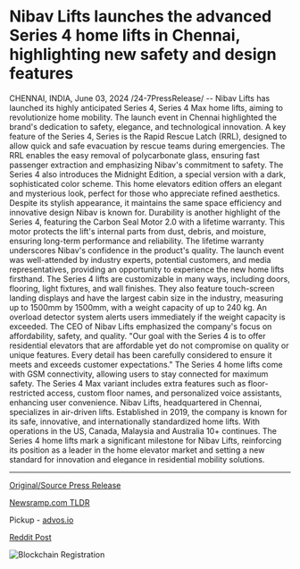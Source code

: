 # Nibav Lifts launches the advanced Series 4 home lifts in Chennai, highlighting new safety and design features

CHENNAI, INDIA, June 03, 2024 /24-7PressRelease/ -- Nibav Lifts has launched its highly anticipated Series 4, Series 4 Max home lifts, aiming to revolutionize home mobility. The launch event in Chennai highlighted the brand's dedication to safety, elegance, and technological innovation.  A key feature of the Series 4, Series is the Rapid Rescue Latch (RRL), designed to allow quick and safe evacuation by rescue teams during emergencies. The RRL enables the easy removal of polycarbonate glass, ensuring fast passenger extraction and emphasizing Nibav's commitment to safety.  The Series 4 also introduces the Midnight Edition, a special version with a dark, sophisticated color scheme. This home elevators edition offers an elegant and mysterious look, perfect for those who appreciate refined aesthetics. Despite its stylish appearance, it maintains the same space efficiency and innovative design Nibav is known for.  Durability is another highlight of the Series 4, featuring the Carbon Seal Motor 2.0 with a lifetime warranty. This motor protects the lift's internal parts from dust, debris, and moisture, ensuring long-term performance and reliability. The lifetime warranty underscores Nibav's confidence in the product's quality.   The launch event was well-attended by industry experts, potential customers, and media representatives, providing an opportunity to experience the new home lifts firsthand. The Series 4 lifts are customizable in many ways, including doors, flooring, light fixtures, and wall finishes. They also feature touch-screen landing displays and have the largest cabin size in the industry, measuring up to 1500mm by 1500mm, with a weight capacity of up to 240 kg. An overload detector system alerts users immediately if the weight capacity is exceeded.  The CEO of Nibav Lifts emphasized the company's focus on affordability, safety, and quality.  "Our goal with the Series 4 is to offer residential elevators that are affordable yet do not compromise on quality or unique features. Every detail has been carefully considered to ensure it meets and exceeds customer expectations."   The Series 4 home lifts come with GSM connectivity, allowing users to stay connected for maximum safety. The Series 4 Max variant includes extra features such as floor-restricted access, custom floor names, and personalized voice assistants, enhancing user convenience.  Nibav Lifts, headquartered in Chennai, specializes in air-driven lifts. Established in 2019, the company is known for its safe, innovative, and internationally standardized home lifts. With operations in the US, Canada, Malaysia and Australia 10+ continues.   The Series 4 home lifts mark a significant milestone for Nibav Lifts, reinforcing its position as a leader in the home elevator market and setting a new standard for innovation and elegance in residential mobility solutions. 

---

[Original/Source Press Release](https://www.24-7pressrelease.com/press-release/511364/nibav-lifts-launches-the-advanced-series-4-home-lifts-in-chennai-highlighting-new-safety-and-design-features)
                    

[Newsramp.com TLDR](https://newsramp.com/curated-news/nibav-lifts-launches-series-4-and-series-4-max-home-lifts-with-innovative-features/556c8a433dd158186270a8932bc41169) 


Pickup - [advos.io](https://advos.io/en/nibav-lifts-launches-series-4-home-lifts-in-chennai-setting-new-standards-in-safety-and-design/20243611)
 



[Reddit Post](https://www.reddit.com/r/technology_press/comments/1d70p3p/nibav_lifts_launches_series_4_and_series_4_max/) 



![Blockchain Registration](https://cdn.newsramp.app/24-7PressRelease/qrcode/246/3/keepC7JG.webp)